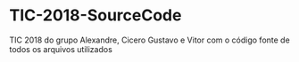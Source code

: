 # TIC-2018-SourceCode
TIC 2018 do grupo Alexandre, Cicero Gustavo e Vitor com o código fonte de todos os arquivos utilizados
